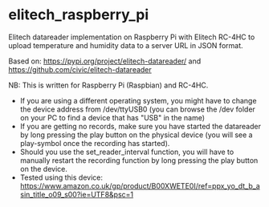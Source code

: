 # elitech_raspberry_pi
Elitech datareader implementation on Raspberry Pi with Elitech RC-4HC to upload temperature and humidity data to a server URL in JSON format.

Based on: https://pypi.org/project/elitech-datareader/ and https://github.com/civic/elitech-datareader

NB: This is written for Raspberry Pi (Raspbian) and RC-4HC.
- If you are using a different operating system, you might have to change the device address from /dev/ttyUSB0 (you can browse the /dev folder on your PC to find a device that has "USB" in the name)
- If you are getting no records, make sure you have started the datareader by long pressing the play button on the physical device (you will see a play-symbol once the recording has started).
- Should you use the set_reader_interval function, you will have to manually restart the recording function by long pressing the play button on the device.
- Tested using this device: https://www.amazon.co.uk/gp/product/B00XWETE0I/ref=ppx_yo_dt_b_asin_title_o09_s00?ie=UTF8&psc=1
